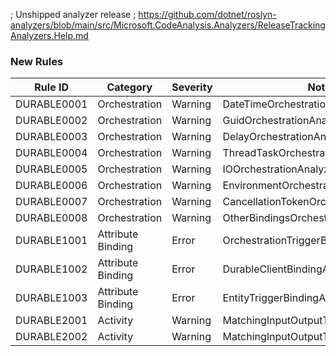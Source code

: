 ; Unshipped analyzer release
; https://github.com/dotnet/roslyn-analyzers/blob/main/src/Microsoft.CodeAnalysis.Analyzers/ReleaseTrackingAnalyzers.Help.md

### New Rules

Rule ID | Category | Severity | Notes
--------|----------|----------|-------
DURABLE0001 | Orchestration | Warning | DateTimeOrchestrationAnalyzer
DURABLE0002 | Orchestration | Warning | GuidOrchestrationAnalyzer
DURABLE0003 | Orchestration | Warning | DelayOrchestrationAnalyzer
DURABLE0004 | Orchestration | Warning | ThreadTaskOrchestrationAnalyzer
DURABLE0005 | Orchestration | Warning | IOOrchestrationAnalyzer
DURABLE0006 | Orchestration | Warning | EnvironmentOrchestrationAnalyzer
DURABLE0007 | Orchestration | Warning | CancellationTokenOrchestrationAnalyzer
DURABLE0008 | Orchestration | Warning | OtherBindingsOrchestrationAnalyzer
DURABLE1001 | Attribute Binding | Error | OrchestrationTriggerBindingAnalyzer
DURABLE1002 | Attribute Binding | Error | DurableClientBindingAnalyzer
DURABLE1003 | Attribute Binding | Error | EntityTriggerBindingAnalyzer
DURABLE2001 | Activity | Warning | MatchingInputOutputTypeActivityAnalyzer
DURABLE2002 | Activity | Warning | MatchingInputOutputTypeActivityAnalyzer